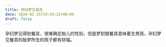 ```yaml
---
title: 孕妇梦见餐具
date: 2020-02-15T20:54:12+08:00
draft: false
---
```


孕妇梦见得到餐具，很难确定胎儿的性别，但是梦到银餐具意味着生男孩，孕妇梦见餐具的胎梦所生的孩子都有财福。
